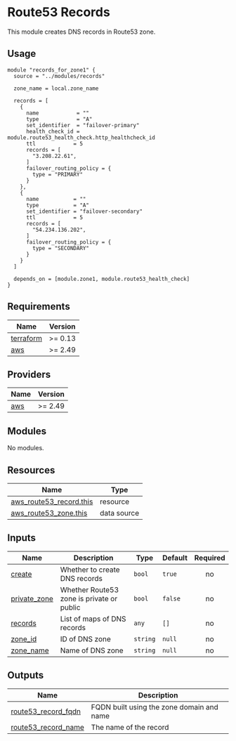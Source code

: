 # Route53 Records

This module creates DNS records in Route53 zone.

## Usage

```hcl
module "records_for_zone1" {
  source = "../modules/records"

  zone_name = local.zone_name

  records = [
    {
      name            = ""
      type            = "A"
      set_identifier  = "failover-primary"
      health_check_id = module.route53_health_check.http_healthcheck_id
      ttl            = 5
      records = [
        "3.208.22.61",
      ]
      failover_routing_policy = {
        type = "PRIMARY"
      }
    },
    {
      name           = ""
      type           = "A"
      set_identifier = "failover-secondary"
      ttl            = 5
      records = [
        "54.234.136.202",
      ]
      failover_routing_policy = {
        type = "SECONDARY"
      }
    }
  ]

  depends_on = [module.zone1, module.route53_health_check]
}
```

## Requirements

| Name | Version |
|------|---------|
| <a name="requirement_terraform"></a> [terraform](#requirement\_terraform) | >= 0.13 |
| <a name="requirement_aws"></a> [aws](#requirement\_aws) | >= 2.49 |

## Providers

| Name | Version |
|------|---------|
| <a name="provider_aws"></a> [aws](#provider\_aws) | >= 2.49 |

## Modules

No modules.

## Resources

| Name | Type |
|------|------|
| [aws_route53_record.this](https://registry.terraform.io/providers/hashicorp/aws/latest/docs/resources/route53_record) | resource |
| [aws_route53_zone.this](https://registry.terraform.io/providers/hashicorp/aws/latest/docs/data-sources/route53_zone) | data source |

## Inputs

| Name | Description | Type | Default | Required |
|------|-------------|------|---------|:--------:|
| <a name="input_create"></a> [create](#input\_create) | Whether to create DNS records | `bool` | `true` | no |
| <a name="input_private_zone"></a> [private\_zone](#input\_private\_zone) | Whether Route53 zone is private or public | `bool` | `false` | no |
| <a name="input_records"></a> [records](#input\_records) | List of maps of DNS records | `any` | `[]` | no |
| <a name="input_zone_id"></a> [zone\_id](#input\_zone\_id) | ID of DNS zone | `string` | `null` | no |
| <a name="input_zone_name"></a> [zone\_name](#input\_zone\_name) | Name of DNS zone | `string` | `null` | no |

## Outputs

| Name | Description |
|------|-------------|
| <a name="output_route53_record_fqdn"></a> [route53\_record\_fqdn](#output\_route53\_record\_fqdn) | FQDN built using the zone domain and name |
| <a name="output_route53_record_name"></a> [route53\_record\_name](#output\_route53\_record\_name) | The name of the record |
